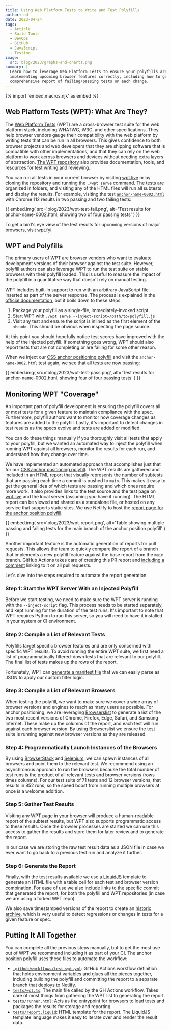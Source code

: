```yaml
---
title: Using Web Platform Tests to Write and Test Polyfills
author: ed
date: 2023-04-24
tags:
  - Article
  - Build Tools
  - DevOps
  - GitHub
  - JavaScript
  - Testing
image:
  src: blog/2023/graphs-and-charts.png
summary: |
  Learn how to leverage Web Platform Tests to ensure your polyfills are
  implementing upcoming browser features correctly, including how to generate a
  comprehensive report of failing/passing tests on each change.
---
```


{% import 'embed.macros.njk' as embed %}

## Web Platform Tests (WPT): What Are They?

The [Web Platform Tests](https://web-platform-tests.org/) (WPT) are a
cross-browser test suite for the web platform stack, including WHATWG, W3C, and
other specifications. They help browser vendors gauge their compatibility with
the web platform by writing tests that can be run in all browsers. This gives
confidence to both browser projects and web developers that they are shipping
software that is compatible with other implementations, and that they can rely
on the web platform to work across browsers and devices without needing extra
layers of abstraction. [The WPT
repository](https://github.com/web-platform-tests/wpt) also provides
documentation, tools, and resources for test writing and reviewing.

You can run all tests in your current browser by visiting
[wpt.live](https://wpt.live) or by cloning the repository and running the `./wpt
serve` command. The tests are organized in folders, and visiting any of the HTML
files will run all subtests and display the results. For example, visiting the
test
[`anchor-name-0002.html`](https://wpt.live/css/css-anchor-position/anchor-name-002.html)
with Chrome 112 results in two passing and two failing tests:

{{ embed.img(
  src='blog/2023/wpt-test-fail.png',
  alt='Test results for anchor-name-0002.html, showing two of four passing tests'
) }}

To get a bird's eye view of the test results for upcoming versions of major
browsers, visit [wpt.fyi](https://wpt.fyi).

## WPT and Polyfills

The primary users of WPT are browser vendors who want to evaluate development
versions of their browser against the test suite. However, polyfill authors can
also leverage WPT to run the test suite on stable browsers with their polyfill
loaded. This is useful to measure the impact of the polyfill in a quantitative
way that doesn't rely on manual testing.

WPT includes built-in support to run with an arbitrary JavaScript file inserted
as part of the server response. The process is explained in the [official
documentation](https://web-platform-tests.org/running-tests/testing-polyfills.html),
but it boils down to these steps:

1. Package your polyfill as a single-file, immediately-invoked script
2. Start WPT with `./wpt serve --inject-script=/path/to/polyfill.js`
3. Visit any test and ensure the script is inlined as the first element of the
   `<head>`. This should be obvious when inspecting the page source.

At this point you should hopefully notice test scores have improved with the
help of the injected polyfill. If something goes wrong, WPT should also report
tests that are not completing or are failing for some other reason.

When we inject our [CSS anchor positioning
polyfill](https://github.com/oddbird/css-anchor-positioning/) and visit the
`anchor-name-0002.html` test again, we see that all tests are now passing:

{{ embed.img(
  src='blog/2023/wpt-test-pass.png',
  alt='Test results for anchor-name-0002.html, showing four of four passing tests'
) }}

## Monitoring WPT "Coverage"

An important part of polyfill development is ensuring the polyfill covers all or
most tests for a given feature to maintain compliance with the spec.
Furthermore, polyfill authors want to monitor how coverage changes as features
are added to the polyfill. Lastly, it's important to detect changes in test
results as the specs evolve and tests are added or modified.

You can do these things manually if you thoroughly visit all tests that apply to
your polyfill, but we wanted an automated way to inject the polyfill when
running WPT against all browsers, monitor the results for each run, and
understand how they change over time.

We have implemented an automated approach that accomplishes just that for our
[CSS anchor positioning
polyfill](https://github.com/oddbird/css-anchor-positioning/). The WPT results
are gathered and included in an HTML report that visually represents the number
of subtests that are passing each time a commit is pushed to `main`. This makes
it easy to get the general idea of which tests are passing and which ones
require more work. It also provides links to the test source and the test page
on [wpt.live](https://wpt.live) and the local server (assuming you have it
running). The HTML report can be viewed and shared as a standalone file, or
hosted on any service that supports static sites. We use Netlify to host the
[report page for the anchor position
polyfill](https://anchor-position-wpt.netlify.app/).

{{ embed.img(
  src='blog/2023/wpt-report.png',
  alt='Table showing multiple passing and failing tests for the main branch of the anchor position polyfill'
) }}

Another important feature is the automatic generation of reports for pull
requests. This allows the team to quickly compare the report of a branch that
implements a new polyfill feature against the base report from the `main`
branch. GitHub Actions takes care of creating this PR report and [including a
comment](https://github.com/oddbird/css-anchor-positioning/pull/90#issuecomment-1458115810)
linking to it on all pull requests.

Let's dive into the steps required to automate the report generation.

### Step 1: Start the WPT Server With an Injected Polyfill

Before we start testing, we need to make sure the WPT server is running with the
`--inject-script` flag. This process needs to be started separately, and kept
running for the duration of the test runs. It's important to note that WPT
requires Python to run this server, so you will need to have it installed in
your system or CI environment.

### Step 2: Compile a List of Relevant Tests

Polyfills target specific browser features and are only concerned with specific
WPT results. To avoid running the entire WPT suite, we first need a list of
programmatically filtered-down tests that are relevant to our polyfill. The
final list of tests makes up the rows of the report.

Fortunately, WPT can [generate a manifest
file](https://web-platform-tests.org/running-tests/command-line-arguments.html?highlight=manifest#manifest)
that we can easily parse as JSON to apply our custom filter logic.

### Step 3: Compile a List of Relevant Browsers

When testing the polyfill, we want to make sure we cover a wide array of browser
versions and engines to reach as many users as possible. For anchor positioning,
we are leveraging [Browserslist](https://browsersl.ist/) to generate a list of
the two most recent versions of Chrome, Firefox, Edge, Safari, and Samsung
Internet. These make up the columns of the report, and each test will run
against each browser version. By using Browserslist we ensure the test suite is
running against new browser versions as they are released.

### Step 4: Programmatically Launch Instances of the Browsers

By using [BrowserStack](https://www.browserstack.com/) and
[Selenium](https://selenium.dev), we can spawn instances of all browsers and
point them to the relevant test. We recommend using an asynchronous approach to
run the browsers because the total number of test runs is the product of all
relevant tests and browser versions (rows times columns). For our test suite of
71 tests and 12 browser versions, that results in 852 runs, so the speed boost
from running multiple browsers at once is a welcome addition.

### Step 5: Gather Test Results

Visiting any WPT page in your browser will produce a human-readable report of
the subtest results, but WPT also supports programmatic access to these results.
Once the browser processes are started we can use this access to gather the
results and store them for later review and to generate the report.

In our case we are storing the raw test result data as a JSON file in case we
ever want to go back to a previous test run and analyze it further.

### Step 6: Generate the Report

Finally, with the test results available we use a
[LiquidJS](https://liquidjs.com/) template to generate an HTML file with a table
cell for each test and browser version combination. For ease of use we also
include links to the specific commit that generated the report, for both the
polyfill and WPT repositories (in case we are using a forked WPT repo).

We also save timestamped versions of the report to create an [historic
archive](https://anchor-position-wpt.netlify.app/history.html), which is very
useful to detect regressions or changes in tests for a given feature or spec.

## Putting It All Together

You can complete all the previous steps manually, but to get the most use out of
WPT we recommend including it as part of your CI. The anchor position polyfill
uses these files to automate the workflow:

- [`.github/workflows/test-wpt.yml`](https://github.com/oddbird/css-anchor-positioning/blob/63486097aeb4d2cda5bff03a4f7bef26bef8d1ba/.github/workflows/test-wpt.yml):
  GitHub Actions workflow definition that holds environment variables and glues
  all the pieces together, including building the polyfill and committing the
  report to a separate branch that deploys to Netlify.
- [`tests/wpt.ts`](https://github.com/oddbird/css-anchor-positioning/blob/63486097aeb4d2cda5bff03a4f7bef26bef8d1ba/tests/wpt.ts):
  The main file called by the GH Actions workflow. Takes care of most things
  from gathering the WPT list to generating the report.
- [`tests/runner.html`](https://github.com/oddbird/css-anchor-positioning/blob/63486097aeb4d2cda5bff03a4f7bef26bef8d1ba/tests/runner.html):
  Acts as the entrypoint for browsers to load tests and packages the results for
  storage and reporting.
- [`tests/report.liquid`](https://github.com/oddbird/css-anchor-positioning/blob/63486097aeb4d2cda5bff03a4f7bef26bef8d1ba/tests/report.liquid):
  HTML template for the report. The LiquidJS template language makes it easy to
  iterate over and render the result data.
